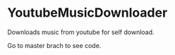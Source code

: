 # YoutubeMusicDownloader
Downloads music from youtube for self download.

Go to master brach to see code.
